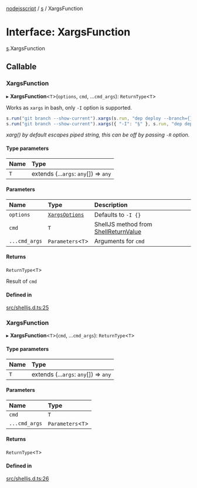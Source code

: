 [nodejsscript](../README.md) / [s](../modules/s.md) / XargsFunction

# Interface: XargsFunction

[s](../modules/s.md).XargsFunction

## Callable

### XargsFunction

▸ **XargsFunction**<`T`\>(`options`, `cmd`, ...`cmd_args`): `ReturnType`<`T`\>

Works as `xargs` in bash, only `-I` option is supported.
```js
s.run("git branch --show-current").xargs(s.run, "dep deploy --branch={}");
s.run("git branch --show-current").xargs({ "-I": "§" }, s.run, "dep deploy --branch=§");
```
*xarg() by default escapes piped string, this can be off by passing `-R` option.*

#### Type parameters

| Name | Type |
| :------ | :------ |
| `T` | extends (...`args`: `any`[]) => `any` |

#### Parameters

| Name | Type | Description |
| :------ | :------ | :------ |
| `options` | [`XargsOptions`](s.XargsOptions.md) | Defaults to `-I {}` |
| `cmd` | `T` | ShellJS method from [ShellReturnValue](s.ShellReturnValue.md) |
| `...cmd_args` | `Parameters`<`T`\> | Arguments for `cmd` |

#### Returns

`ReturnType`<`T`\>

Result of `cmd`

#### Defined in

[src/shelljs.d.ts:25](https://github.com/jaandrle/nodejsscript/blob/9ae5d73/src/shelljs.d.ts#L25)

### XargsFunction

▸ **XargsFunction**<`T`\>(`cmd`, ...`cmd_args`): `ReturnType`<`T`\>

#### Type parameters

| Name | Type |
| :------ | :------ |
| `T` | extends (...`args`: `any`[]) => `any` |

#### Parameters

| Name | Type |
| :------ | :------ |
| `cmd` | `T` |
| `...cmd_args` | `Parameters`<`T`\> |

#### Returns

`ReturnType`<`T`\>

#### Defined in

[src/shelljs.d.ts:26](https://github.com/jaandrle/nodejsscript/blob/9ae5d73/src/shelljs.d.ts#L26)

